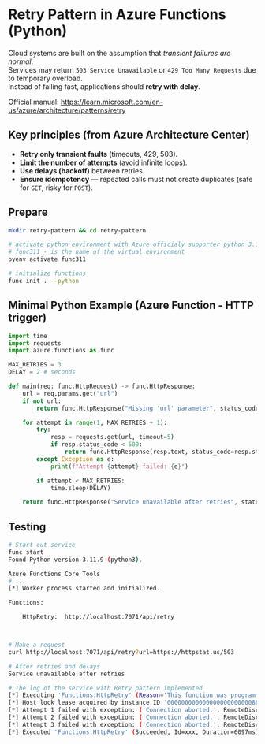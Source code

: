 # Retry Pattern in Azure Functions (Python)

Cloud systems are built on the assumption that *transient failures are normal*.  
Services may return `503 Service Unavailable` or `429 Too Many Requests` due to temporary overload.  
Instead of failing fast, applications should **retry with delay**.

Official manual:
https://learn.microsoft.com/en-us/azure/architecture/patterns/retry


## Key principles (from Azure Architecture Center)
- **Retry only transient faults** (timeouts, 429, 503).
- **Limit the number of attempts** (avoid infinite loops).
- **Use delays (backoff)** between retries.
- **Ensure idempotency** — repeated calls must not create duplicates (safe for `GET`, risky for `POST`).

## Prepare
```sh
mkdir retry-pattern && cd retry-pattern

# activate python environment with Azure officialy supporter python 3.11
# func311 - is the name of the virtual environment
pyenv activate func311

# initialize functions
func init . --python
```

## Minimal Python Example (Azure Function - HTTP trigger)
```python
import time
import requests
import azure.functions as func

MAX_RETRIES = 3
DELAY = 2 # seconds

def main(req: func.HttpRequest) -> func.HttpResponse:
    url = req.params.get("url")
    if not url:
        return func.HttpResponse("Missing 'url' parameter", status_code=400)

    for attempt in range(1, MAX_RETRIES + 1):
        try:
            resp = requests.get(url, timeout=5)
            if resp.status_code < 500:
                return func.HttpResponse(resp.text, status_code=resp.status_code)
        except Exception as e:
            print(f"Attempt {attempt} failed: {e}")

        if attempt < MAX_RETRIES:
            time.sleep(DELAY)

    return func.HttpResponse("Service unavailable after retries", status_code=500)
```

## Testing
```sh
# Start out service
func start
Found Python version 3.11.9 (python3).

Azure Functions Core Tools
# ...
[*] Worker process started and initialized.

Functions:

	HttpRetry:  http://localhost:7071/api/retry



# Make a request
curl http://localhost:7071/api/retry?url=https://httpstat.us/503

# After retries and delays
Service unavailable after retries

# The log of the service with Retry pattern implemented
[*] Executing 'Functions.HttpRetry' (Reason='This function was programmatically called via the host APIs.', Id=xxx)
[*] Host lock lease acquired by instance ID '000000000000000000000000882182DE'.
[*] Attempt 1 failed with exception: ('Connection aborted.', RemoteDisconnected('Remote end closed connection without response'))
[*] Attempt 2 failed with exception: ('Connection aborted.', RemoteDisconnected('Remote end closed connection without response'))
[*] Attempt 3 failed with exception: ('Connection aborted.', RemoteDisconnected('Remote end closed connection without response'))
[*] Executed 'Functions.HttpRetry' (Succeeded, Id=xxx, Duration=6097ms)
```
